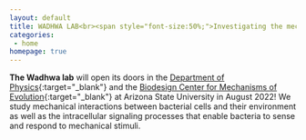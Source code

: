 ```yaml
---
layout: default
title: WADHWA LAB<br><span style="font-size:50%;">Investigating the mechanical lives of bacteria through experiments, theory, and computation</span>
categories:
 - home
homepage: true
---
```

**The Wadhwa lab** will open its doors in the [Department of Physics](https://physics.asu.edu/){:target="_blank"} and the [Biodesign Center for Mechanisms of Evolution](https://biodesign.asu.edu/research/centers/mechanisms-evolution){:target="_blank"} at Arizona State University in August 2022! We study mechanical interactions between bacterial cells and their environment as well as the intracellular signaling processes that enable bacteria to sense and respond to mechanical stimuli.
